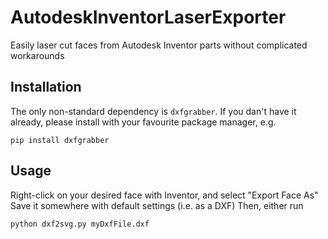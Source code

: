 # AutodeskInventorLaserExporter
Easily laser cut faces from Autodesk Inventor parts without complicated workarounds

## Installation

The only non-standard dependency is `dxfgrabber`.
If you dan't have it already, please install with
your favourite package manager, e.g.
```
pip install dxfgrabber
```

## Usage

Right-click on your desired face with Inventor, and select "Export Face As"
Save it somewhere with default settings (i.e. as a DXF)
Then, either run
```
python dxf2svg.py myDxfFile.dxf
```
